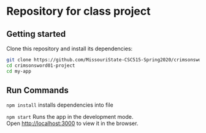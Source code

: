 # Repository for class project

## Getting started

Clone this repository and install its dependencies:

```bash
git clone https://github.com/MissouriState-CSC515-Spring2020/crimsonsword01-project.git
cd crimsonsword01-project
cd my-app
```

## Run Commands

`npm install` installs dependencies into file 

`npm start` Runs the app in the development mode.<br />
Open [http://localhost:3000](http://localhost:3000) to view it in the browser.
